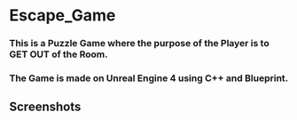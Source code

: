 # Escape_Game

### This is a Puzzle Game where the purpose of the Player is to GET OUT of the Room.

### The Game is made on Unreal Engine 4 using C++ and Blueprint.

## Screenshots